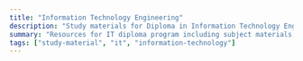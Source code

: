 ```yaml
---
title: "Information Technology Engineering"
description: "Study materials for Diploma in Information Technology Engineering"
summary: "Resources for IT diploma program including subject materials, exam papers, and solutions"
tags: ["study-material", "it", "information-technology"]
---
```

